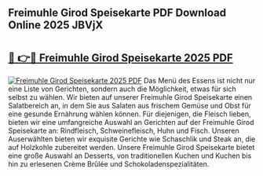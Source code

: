 ## Freimuhle Girod Speisekarte PDF Download Online 2025 JBVjX

# <h2><a href="http://gcccl2u.nevu.top/?p=Freimuhle+Girod+Speisekarte">🔗 👉🔴 Freimuhle Girod Speisekarte 2025 PDF</a></h2>

[![Freimuhle Girod Speisekarte 2025 PDF](https://i.imgur.com/dBaPXMq.png)](http://gcccl2u.nevu.top/?p=Freimuhle+Girod+Speisekarte)
Das Menü des Essens ist nicht nur eine Liste von Gerichten, sondern auch die Möglichkeit, etwas für sich selbst zu wählen. Wir bieten auf unserer Freimuhle Girod Speisekarte einen Salatbereich an, in dem Sie aus Salaten aus frischem Gemüse und Obst für eine gesunde Ernährung wählen können. Für diejenigen, die Fleisch lieben, bieten wir eine umfangreiche Auswahl an Gerichten auf der Freimuhle Girod Speisekarte an: Rindfleisch, Schweinefleisch, Huhn und Fisch. Unseren Auserwählten bieten wir exquisite Gerichte wie Schaschlik und Steak an, die auf Holzkohle zubereitet werden. Unsere Freimuhle Girod Speisekarte bietet eine große Auswahl an Desserts, von traditionellen Kuchen und Kuchen bis hin zu erlesenen Crème Brûlée und Schokoladenspezialitäten.
